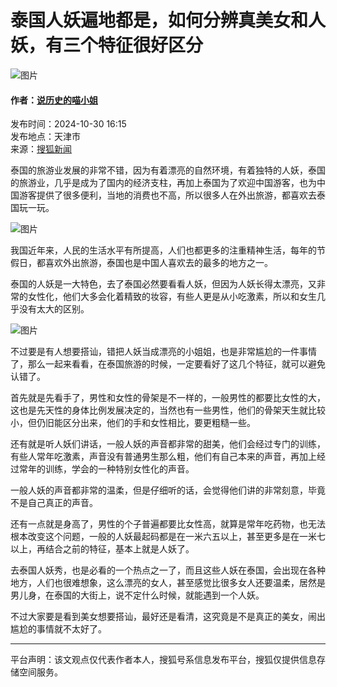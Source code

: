 # 泰国人妖遍地都是，如何分辨真美女和人妖，有三个特征很好区分

![图片](//p1.itc.cn/q_70,c_lfill,w_140,h_140,g_face/mpbp/pro/20220323/499921cfa5274bcbbf65383861959812.png)

#### 作者：[说历史的喵小姐](https://mp.sohu.com/profile?xpt=NjkzNTNkMTEtNDkxOC00YjY1LTg5OGQtMDdhZTQxY2NhMjQz&spm=smpc.content.author.2.1730961098373UQ7ylo0)

发布时间：2024-10-30 16:15  
发布地点：天津市  
来源：[搜狐新闻](https://news.sohu.com/a/821762313_121145173)  

泰国的旅游业发展的非常不错，因为有着漂亮的自然环境，有着独特的人妖，泰国的旅游业，几乎是成为了国内的经济支柱，再加上泰国为了欢迎中国游客，也为中国游客提供了很多便利，当地的消费也不高，所以很多人在外出旅游，都喜欢去泰国玩一玩。

![图片](//q8.itc.cn/q_70/images01/20241030/0bec06bbd05f47fe88fae9bf60cb71ee.jpeg)

我国近年来，人民的生活水平有所提高，人们也都更多的注重精神生活，每年的节假日，都喜欢外出旅游，泰国也是中国人喜欢去的最多的地方之一。

泰国的人妖是一大特色，去了泰国必然要看看人妖，但因为人妖长得太漂亮，又非常的女性化，他们大多会化着精致的妆容，有些人更是从小吃激素，所以和女生几乎没有太大的区别。

![图片](//q7.itc.cn/q_70/images01/20241030/9741f0161d704f72858493383b47d7ba.jpeg)

不过要是有人想要搭讪，错把人妖当成漂亮的小姐姐，也是非常尴尬的一件事情了，那么一起来看看，在泰国旅游的时候，一定要看好了这几个特征，就可以避免认错了。

首先就是先看手了，男性和女性的骨架是不一样的，一般男性的都要比女性的大，这也是先天性的身体比例发展决定的，当然也有一些男性，他们的骨架天生就比较小，但仍旧能区分出来，他们的手和女性相比，要更粗糙一些。

还有就是听人妖们讲话，一般人妖的声音都非常的甜美，他们会经过专门的训练，有些人常年吃激素，声音没有普通男生那么粗，他们有自己本来的声音，再加上经过常年的训练，学会的一种特别女性化的声音。

一般人妖的声音都非常的温柔，但是仔细听的话，会觉得他们讲的非常刻意，毕竟不是自己真正的声音。

还有一点就是身高了，男性的个子普遍都要比女性高，就算是常年吃药物，也无法根本改变这个问题，一般的人妖最起码都是在一米六五以上，甚至更多是在一米七以上，再结合之前的特征，基本上就是人妖了。

去泰国人妖秀，也是必看的一个热点之一了，而且这些人妖在泰国，会出现在各种地方，人们也很难想象，这么漂亮的女人，甚至感觉比很多女人还要温柔，居然是男儿身，在泰国的大街上，说不定什么时候，就能遇到一个人妖。

不过大家要是看到美女想要搭讪，最好还是看清，这究竟是不是真正的美女，闹出尴尬的事情就不太好了。  

---

平台声明：该文观点仅代表作者本人，搜狐号系信息发布平台，搜狐仅提供信息存储空间服务。